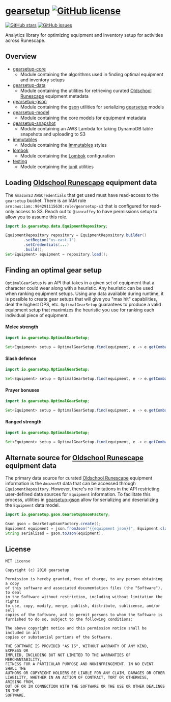 # [gearsetup](https://gearsetup.io) [![GitHub license](https://img.shields.io/github/license/gearsetup/gearsetup.svg)](https://github.com/gearsetup/gearsetup/blob/master/LICENSE)
[![GitHub stars](https://img.shields.io/github/stars/gearsetup/gearsetup.svg?style=social)](https://github.com/gearsetup/gearsetup/stargazers) [![GitHub issues](https://img.shields.io/github/issues/gearsetup/gearsetup.svg?style=social)](https://github.com/gearsetup/gearsetup/issues)

Analytics library for optimizing equipment and inventory setup for activities across Runescape.

## Overview
 - [gearsetup-core](https://github.com/gearsetup/gearsetup/tree/master/gearsetup-core) 
   - Module containing the algorithms used in finding optimal equipment and inventory setups
 - [gearsetup-data](https://github.com/gearsetup/gearsetup/tree/master/gearsetup-data) 
   - Module containing the utilities for retrieving curated [Oldschool Runescape](https://oldschool.runescape.com/) equipment metadata
 - [gearsetup-gson](https://github.com/gearsetup/gearsetup/tree/master/gearsetup-gson)
   - Module containing the [gson](https://github.com/google/gson) utilities for serializing [gearsetup](https://github.com/gearsetup/gearsetup) models
 - [gearsetup-model](https://github.com/gearsetup/gearsetup/tree/master/gearsetup-model) 
   - Module containing the core models for equipment metadata
 - [gearsetup-snapshot](https://github.com/gearsetup/gearsetup/tree/master/gearsetup-snapshot) 
   - Module containing an AWS Lambda for taking DynamoDB table snapshots and uploading to S3
 - [immutables](https://github.com/gearsetup/gearsetup/tree/master/immutables)
   - Module containing the [Immutables](https://github.com/immutables/immutables) styles
 - [lombok](https://github.com/gearsetup/gearsetup/tree/master/lombok)
   - Module containing the [Lombok](https://github.com/rzwitserloot/lombok) configuration
 - [testing](https://github.com/gearsetup/gearsetup/tree/master/testing)
   - Module containing the [junit](https://github.com/junit-team/junit4) utilities
 
## Loading [Oldschool Runescape](https://oldschool.runescape.com/) equipment data
The `AmazonS3` `AWSCredentials` that get used must have read-access to the `gearsetup` bucket.
There is an IAM role `arn:aws:iam::904291115630:role/gearsetup-s3` that is configured for read-only access to S3. Reach out to `@iancaffey` to have permissions setup to allow you to assume this role.
```java
import io.gearsetup.data.EquipmentRepository;

EquipmentRepository repository = EquipmentRepository.builder()
        .setRegion("us-east-1")
        .setCredentials(...)
        .build();
Set<Equipment> equipment = repository.load();
```

## Finding an optimal gear setup
`OptimalGearSetup` is an API that takes in a given set of equipment that a character could wear along with a heuristic. 
Any heuristic can be used when ranking equipment setups. Using any data available during runtime, it is possible to create
gear setups that will give you "max hit" capabilities, deal the highest DPS, etc. `OptimalGearSetup` guarantees to produce
a valid equipment setup that maximizes the heuristic you use for ranking each individual piece of equipment.

#### Melee strength
```java
import io.gearsetup.OptimalGearSetup;

Set<Equipment> setup = OptimalGearSetup.find(equipment, e -> e.getCombatBonuses().getMeleeStrength());
```
#### Slash defence
```java
import io.gearsetup.OptimalGearSetup;

Set<Equipment> setup = OptimalGearSetup.find(equipment, e -> e.getCombatBonuses().getDefenceBonuses().getSlashBonus());
```
#### Prayer bonuses
```java
import io.gearsetup.OptimalGearSetup;

Set<Equipment> setup = OptimalGearSetup.find(equipment, e -> e.getCombatBonuses().getPrayerBonus());
```
#### Ranged strength
```java
import io.gearsetup.OptimalGearSetup;

Set<Equipment> setup = OptimalGearSetup.find(equipment, e -> e.getCombatBonuses().getRangedStrength());
```

## Alternate source for [Oldschool Runescape](https://oldschool.runescape.com/) equipment data
The primary data source for curated [Oldschool Runescape](https://oldschool.runescape.com/) equipment information is the `AmazonS3`
data that can be accessed through `EquipmentRepository`. However, there's no limitations in the API restricting user-defined data
sources for `Equipment` information. To facilitate this process, utilities in [gearsetup-gson](https://github.com/gearsetup/gearsetup/tree/master/gearsetup-gson)
allow for serializing and deserializing the `Equipment` data model.
```java
import io.gearsetup.gson.GearSetupGsonFactory;

Gson gson = GearSetupGsonFactory.create();
Equipment equipment = json.fromJson("{{equipment json}}", Equipment.class);
String serialized = gson.toJson(equipment);
```


## License
```
MIT License

Copyright (c) 2018 gearsetup

Permission is hereby granted, free of charge, to any person obtaining a copy
of this software and associated documentation files (the "Software"), to deal
in the Software without restriction, including without limitation the rights
to use, copy, modify, merge, publish, distribute, sublicense, and/or sell
copies of the Software, and to permit persons to whom the Software is
furnished to do so, subject to the following conditions:

The above copyright notice and this permission notice shall be included in all
copies or substantial portions of the Software.

THE SOFTWARE IS PROVIDED "AS IS", WITHOUT WARRANTY OF ANY KIND, EXPRESS OR
IMPLIED, INCLUDING BUT NOT LIMITED TO THE WARRANTIES OF MERCHANTABILITY,
FITNESS FOR A PARTICULAR PURPOSE AND NONINFRINGEMENT. IN NO EVENT SHALL THE
AUTHORS OR COPYRIGHT HOLDERS BE LIABLE FOR ANY CLAIM, DAMAGES OR OTHER
LIABILITY, WHETHER IN AN ACTION OF CONTRACT, TORT OR OTHERWISE, ARISING FROM,
OUT OF OR IN CONNECTION WITH THE SOFTWARE OR THE USE OR OTHER DEALINGS IN THE
SOFTWARE.
```